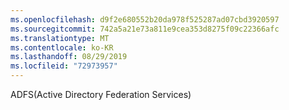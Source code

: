 ```yaml
---
ms.openlocfilehash: d9f2e680552b20da978f525287ad07cbd3920597
ms.sourcegitcommit: 742a5a21e73a811e9cea353d8275f09c22366afc
ms.translationtype: MT
ms.contentlocale: ko-KR
ms.lasthandoff: 08/29/2019
ms.locfileid: "72973957"
---
```

ADFS(Active Directory Federation Services)